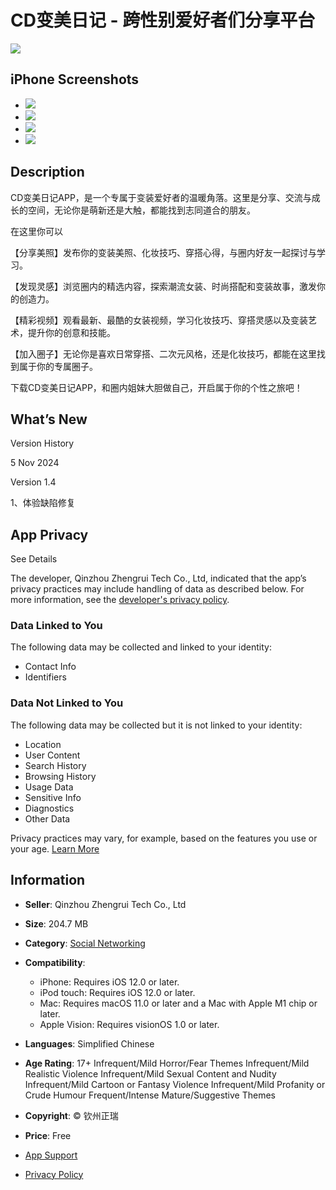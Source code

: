 # CD变美日记 - 跨性别爱好者们分享平台

![](/assets/artwork/1x1-42817eea7ade52607a760cbee00d1495.gif)

## iPhone Screenshots

- ![](/assets/artwork/1x1-42817eea7ade52607a760cbee00d1495.gif)
- ![](/assets/artwork/1x1-42817eea7ade52607a760cbee00d1495.gif)
- ![](/assets/artwork/1x1-42817eea7ade52607a760cbee00d1495.gif)
- ![](/assets/artwork/1x1-42817eea7ade52607a760cbee00d1495.gif)

## Description

CD变美日记APP，是一个专属于变装爱好者的温暖角落。这里是分享、交流与成长的空间，无论你是萌新还是大触，都能找到志同道合的朋友。

在这里你可以

【分享美照】发布你的变装美照、化妆技巧、穿搭心得，与圈内好友一起探讨与学习。

【发现灵感】浏览圈内的精选内容，探索潮流女装、时尚搭配和变装故事，激发你的创造力。

【精彩视频】观看最新、最酷的女装视频，学习化妆技巧、穿搭灵感以及变装艺术，提升你的创意和技能。

【加入圈子】无论你是喜欢日常穿搭、二次元风格，还是化妆技巧，都能在这里找到属于你的专属圈子。

下载CD变美日记APP，和圈内姐妹大胆做自己，开启属于你的个性之旅吧！

## What’s New

Version History

5 Nov 2024

Version 1.4

1、体验缺陷修复

## App Privacy

See Details

The developer, Qinzhou Zhengrui Tech Co., Ltd, indicated that the app’s privacy practices may include handling of data as described below. For more information, see the [developer's privacy policy](https://h5.xsldate.com//webDetails.html?id=101273577374566449152).

### Data Linked to You

The following data may be collected and linked to your identity:

- Contact Info
- Identifiers

### Data Not Linked to You

The following data may be collected but it is not linked to your identity:

- Location
- User Content
- Search History
- Browsing History
- Usage Data
- Sensitive Info
- Diagnostics
- Other Data

Privacy practices may vary, for example, based on the features you use or your age. [Learn More](https://apps.apple.com/story/id1538632801)

## Information

- **Seller**: Qinzhou Zhengrui Tech Co., Ltd
- **Size**: 204.7 MB
- **Category**: [Social Networking](https://itunes.apple.com/nz/genre/id6005)
- **Compatibility**:
  - iPhone: Requires iOS 12.0 or later.
  - iPod touch: Requires iOS 12.0 or later.
  - Mac: Requires macOS 11.0 or later and a Mac with Apple M1 chip or later.
  - Apple Vision: Requires visionOS 1.0 or later.
- **Languages**: Simplified Chinese
- **Age Rating**: 17+ Infrequent/Mild Horror/Fear Themes Infrequent/Mild Realistic Violence Infrequent/Mild Sexual Content and Nudity Infrequent/Mild Cartoon or Fantasy Violence Infrequent/Mild Profanity or Crude Humour Frequent/Intense Mature/Suggestive Themes
- **Copyright**: © 钦州正瑞
- **Price**: Free

- [App Support](https://docs.qq.com/doc/DWmZIeFZUV0dUYUFu)
- [Privacy Policy](https://h5.xsldate.com//webDetails.html?id=101273577374566449152)